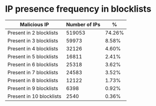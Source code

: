 # IP presence frequency in blocklists
| Malicious IP | Number of IPs | % |
|----|----|----|
| Present in 2 blocklists | 519053 | 74.26% |
| Present in 3 blocklists | 59973 | 8.58% |
| Present in 4 blocklists | 32126 | 4.60% |
| Present in 5 blocklists | 16811 | 2.41% |
| Present in 6 blocklists | 25318 | 3.62% |
| Present in 7 blocklists | 24583 | 3.52% |
| Present in 8 blocklists | 12122 | 1.73% |
| Present in 9 blocklists | 6398 | 0.92% |
| Present in 10 blocklists | 2540 | 0.36% |
